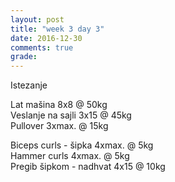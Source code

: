 ```yaml
---
layout: post
title: "week 3 day 3"
date: 2016-12-30
comments: true
grade:
---
```


Istezanje

Lat mašina 8x8 @ 50kg  
Veslanje na sajli 3x15 @ 45kg  
Pullover 3xmax. @ 15kg  

Biceps curls - šipka 4xmax. @ 5kg  
Hammer curls 4xmax. @ 5kg  
Pregib šipkom - nadhvat 4x15 @ 10kg  
